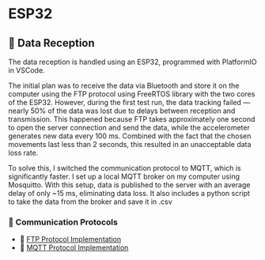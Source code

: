 # ESP32


## 📡 Data Reception

The data reception is handled using an ESP32, programmed with PlatformIO in VSCode.

The initial plan was to receive the data via Bluetooth and store it on the computer using the FTP protocol using FreeRTOS library with the two cores of the ESP32. However, during the first test run, the data tracking failed — nearly 50% of the data was lost due to delays between reception and transmission. This happened because FTP takes approximately one second to open the server connection and send the data, while the accelerometer generates new data every 100 ms. Combined with the fact that the chosen movements last less than 2 seconds, this resulted in an unacceptable data loss rate.

To solve this, I switched the communication protocol to MQTT, which is significantly faster. I set up a local MQTT broker on my computer using Mosquitto. With this setup, data is published to the server with an average delay of only ~15 ms, eliminating data loss. It also includes a python script to take the data from the broker and save it in .csv

### 🔗 Communication Protocols

- 📁 [FTP Protocol Implementation](./FTP_protocol/)
- 📁 [MQTT Protocol Implementation](./MQTT_protocol/)
